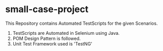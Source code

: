 # small-case-project

This Repository contains Automated TestScripts for the given Scenarios.

1. TestScripts are Automated in Selenium using Java.
2. POM Design Pattern is followed.
3. Unit Test Framework used is 'TestNG'
